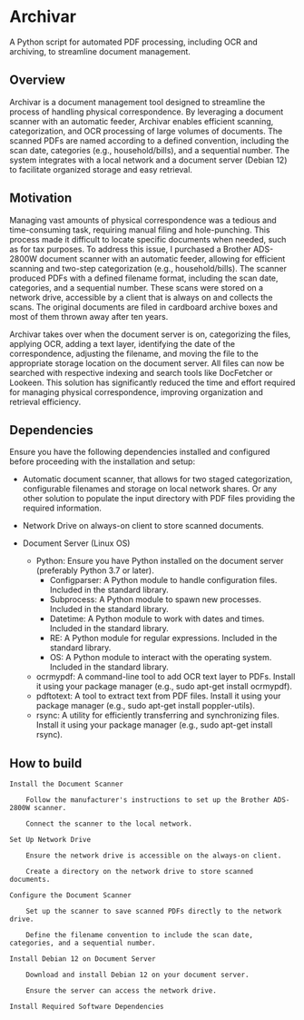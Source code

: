 # Archivar
A Python script for automated PDF processing, including OCR and archiving, to streamline document management.

## Overview
Archivar is a document management tool designed to streamline the process of handling physical correspondence. By leveraging a document scanner with an automatic feeder, Archivar enables efficient scanning, categorization, and OCR processing of large volumes of documents. The scanned PDFs are named according to a defined convention, including the scan date, categories (e.g., household/bills), and a sequential number. The system integrates with a local network and a document server (Debian 12) to facilitate organized storage and easy retrieval.

## Motivation
Managing vast amounts of physical correspondence was a tedious and time-consuming task, requiring manual filing and hole-punching. This process made it difficult to locate specific documents when needed, such as for tax purposes.
To address this issue, I purchased a Brother ADS-2800W document scanner with an automatic feeder, allowing for efficient scanning and two-step categorization (e.g., household/bills). The scanner produced PDFs with a defined filename format, including the scan date, categories, and a sequential number. These scans were stored on a network drive, accessible by a client that is always on and collects the scans. The original documents are filed in cardboard archive boxes and most of them thrown away after ten years.

Archivar takes over when the document server is on, categorizing the files, applying OCR, adding a text layer, identifying the date of the correspondence, adjusting the filename, and moving the file to the appropriate storage location on the document server. All files can now be searched with respective indexing and search tools like DocFetcher or Lookeen. This solution has significantly reduced the time and effort required for managing physical correspondence, improving organization and retrieval efficiency.

## Dependencies
Ensure you have the following dependencies installed and configured before proceeding with the installation and setup:

- Automatic document scanner, that allows for two staged categorization, configurable filenames and storage on local network shares. Or any other solution to populate the input directory with PDF files providing the required information.
- Network Drive on always-on client to store scanned documents.
  
- Document Server (Linux OS)
  - Python: Ensure you have Python installed on the document server (preferably Python 3.7 or later).
    - Configparser: A Python module to handle configuration files. Included in the standard library.
    - Subprocess: A Python module to spawn new processes. Included in the standard library.
    - Datetime: A Python module to work with dates and times. Included in the standard library.
    - RE: A Python module for regular expressions. Included in the standard library.
    - OS: A Python module to interact with the operating system. Included in the standard library.  
  - ocrmypdf: A command-line tool to add OCR text layer to PDFs. Install it using your package manager (e.g., sudo apt-get install ocrmypdf).
  - pdftotext: A tool to extract text from PDF files. Install it using your package manager (e.g., sudo apt-get install poppler-utils).
  - rsync: A utility for efficiently transferring and synchronizing files. Install it using your package manager (e.g., sudo apt-get install rsync).
    
## How to build

    Install the Document Scanner

        Follow the manufacturer's instructions to set up the Brother ADS-2800W scanner.

        Connect the scanner to the local network.

    Set Up Network Drive

        Ensure the network drive is accessible on the always-on client.

        Create a directory on the network drive to store scanned documents.

    Configure the Document Scanner

        Set up the scanner to save scanned PDFs directly to the network drive.

        Define the filename convention to include the scan date, categories, and a sequential number.

    Install Debian 12 on Document Server

        Download and install Debian 12 on your document server.

        Ensure the server can access the network drive.

    Install Required Software Dependencies
    
